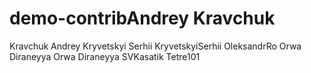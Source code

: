 # demo-contribAndrey Kravchuk 
Kravchuk Andrey
Kryvetskyi Serhii
KryvetskyiSerhii
OleksandrRo
Orwa Diraneyya
Orwa Diraneyya
SVKasatik
Tetre101
